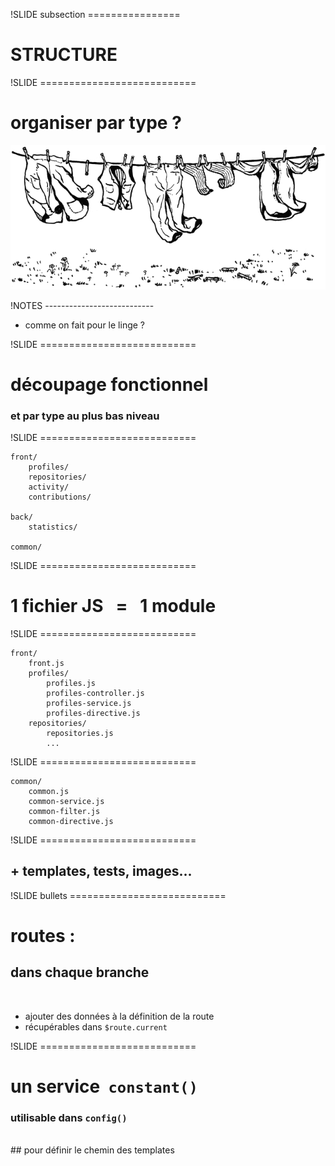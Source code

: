 !SLIDE subsection ================

# STRUCTURE


!SLIDE ===========================

# organiser par type ?
![](linge.gif)

!NOTES ---------------------------

* comme on fait pour le linge ?


!SLIDE ===========================

# découpage fonctionnel
### et par type au plus bas niveau


!SLIDE ===========================

    front/
        profiles/
        repositories/
        activity/
        contributions/

    back/
        statistics/

    common/


!SLIDE ===========================

# 1 fichier JS &nbsp; = &nbsp; 1 module


!SLIDE ===========================

    front/
        front.js
        profiles/
            profiles.js
            profiles-controller.js
            profiles-service.js
            profiles-directive.js
        repositories/
            repositories.js
            ...


!SLIDE ===========================

    common/
        common.js
        common-service.js
        common-filter.js
        common-directive.js


!SLIDE ===========================

## + templates, tests, images...


!SLIDE bullets ===========================

# routes :
## dans chaque branche

<br/>

* ajouter des données à la définition de la route
* récupérables dans `$route.current`

!SLIDE ===========================

# un service &nbsp;`constant()`
### utilisable dans `config()`
<br/>
## pour définir le chemin des templates


